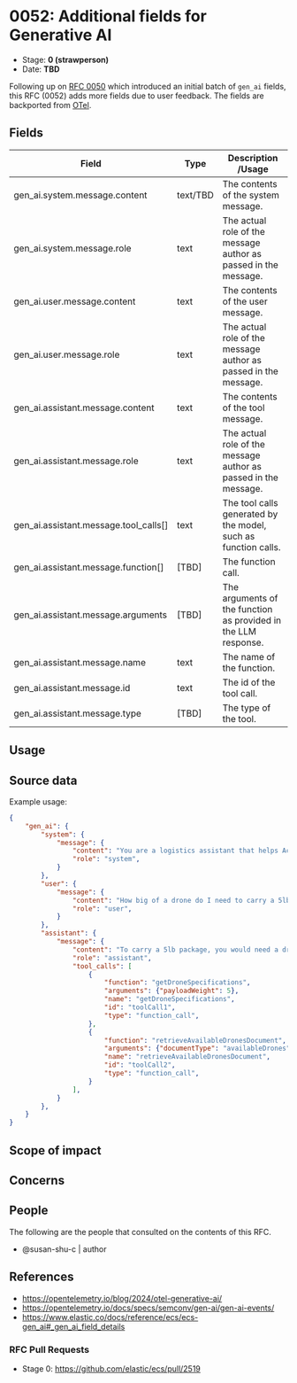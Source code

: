 # 0052: Additional fields for Generative AI
<!-- Leave this ID at 0000. The ECS team will assign a unique, contiguous RFC number upon merging the initial stage of this RFC. -->

- Stage: **0 (strawperson)** <!-- Update to reflect target stage. See https://elastic.github.io/ecs/stages.html -->
- Date: **TBD** <!-- The ECS team sets this date at merge time. This is the date of the latest stage advancement. -->

<!--
As you work on your RFC, use the "Stage N" comments to guide you in what you should focus on, for the stage you're targeting.
Feel free to remove these comments as you go along.
-->

<!--
Stage 0: Provide a high level summary of the premise of these changes. Briefly describe the nature, purpose, and impact of the changes. ~2-5 sentences.
-->

Following up on [RFC 0050](https://github.com/elastic/ecs/pull/2475) which introduced an initial batch of `gen_ai` fields, this RFC (0052) adds more fields due to user feedback. The fields are backported from [OTel](https://opentelemetry.io/docs/specs/semconv/gen-ai/gen-ai-events/).

<!--
Stage 1: If the changes include field additions or modifications, please create a folder titled as the RFC number under rfcs/text/. This will be where proposed schema changes as standalone YAML files or extended example mappings and larger source documents will go as the RFC is iterated upon.
-->

<!--
Stage X: Provide a brief explanation of why the proposal is being marked as abandoned. This is useful context for anyone revisiting this proposal or considering similar changes later on.
-->

## Fields

<!--
Stage 1: Describe at a high level how this change affects fields. Include new or updated yml field definitions for all of the essential fields in this draft. While not exhaustive, the fields documented here should be comprehensive enough to deeply evaluate the technical considerations of this change. The goal here is to validate the technical details for all essential fields and to provide a basis for adding experimental field definitions to the schema. Use GitHub code blocks with yml syntax formatting, and add them to the corresponding RFC folder.
-->

Field | Type | Description /Usage
-- | -- | --
gen_ai.system.message.content | text/TBD | The contents of the system message.
gen_ai.system.message.role | text | The actual role of the message author as passed in the message.
gen_ai.user.message.content    |    text    |    The contents of the user message.
gen_ai.user.message.role    |    text    |    The actual role of the message author as passed in the message.
gen_ai.assistant.message.content | text |    The contents of the tool message.
gen_ai.assistant.message.role | text |    The actual role of the message author as passed in the message.
gen_ai.assistant.message.tool_calls[]    |    text    |    The tool calls generated by the model, such as function calls.
gen_ai.assistant.message.function[]    |    [TBD]   |    The function call.
gen_ai.assistant.message.arguments    |    [TBD]    |    The arguments of the function as provided in the LLM response.
gen_ai.assistant.message.name    |    text    |    The name of the function.
gen_ai.assistant.message.id |    text    |    The id of the tool call.
gen_ai.assistant.message.type |    [TBD]    |    The type of the tool.

<!--
Stage 2: Add or update all remaining field definitions. The list should now be exhaustive. The goal here is to validate the technical details of all remaining fields and to provide a basis for releasing these field definitions as beta in the schema. Use GitHub code blocks with yml syntax formatting, and add them to the corresponding RFC folder.
-->

## Usage

<!--
Stage 1: Describe at a high-level how these field changes will be used in practice. Real world examples are encouraged. The goal here is to understand how people would leverage these fields to gain insights or solve problems. ~1-3 paragraphs.
-->

## Source data

<!--
Stage 1: Provide a high-level description of example sources of data. This does not yet need to be a concrete example of a source document, but instead can simply describe a potential source (e.g. nginx access log). This will ultimately be fleshed out to include literal source examples in a future stage. The goal here is to identify practical sources for these fields in the real world. ~1-3 sentences or unordered list.
-->

Example usage:

```json
{
    "gen_ai": {
        "system": {
            "message": {
                "content": "You are a logistics assistant that helps Acme Corp employees answer logistics-related questions.",
                "role": "system",
            }
        },
        "user": {
            "message": {
                "content": "How big of a drone do I need to carry a 5lb package?",
                "role": "user",
            }
        },
        "assistant": {
            "message": {
                "content": "To carry a 5lb package, you would need a drone with sufficient payload capacity. Drones designed for heavy lifting often fall in the industrial or commercial category. Consider drones with a payload capacity of at least 6-7lbs to ensure safe transport and account for additional factors like battery and stability.",
                "role": "assistant",
                "tool_calls": [
                    {
                        "function": "getDroneSpecifications",
                        "arguments": {"payloadWeight": 5},
                        "name": "getDroneSpecifications",
                        "id": "toolCall1",
                        "type": "function_call",
                    },
                    {
                        "function": "retrieveAvailableDronesDocument",
                        "arguments": {"documentType": "availableDrones", "payloadRequirement": 5},
                        "name": "retrieveAvailableDronesDocument",
                        "id": "toolCall2",
                        "type": "function_call",
                    }
                ],
            }
        },
    }
}
```


<!--
Stage 2: Included a real world example source document. Ideally this example comes from the source(s) identified in stage 1. If not, it should replace them. The goal here is to validate the utility of these field changes in the context of a real world example. Format with the source name as a ### header and the example document in a GitHub code block with json formatting, or if on the larger side, add them to the corresponding RFC folder.
-->

<!--
Stage 3: Add more real world example source documents so we have at least 2 total, but ideally 3. Format as described in stage 2.
-->

## Scope of impact

<!--
Stage 2: Identifies scope of impact of changes. Are breaking changes required? Should deprecation strategies be adopted? Will significant refactoring be involved? Break the impact down into:
 * Ingestion mechanisms (e.g. beats/logstash)
 * Usage mechanisms (e.g. Kibana applications, detections)
 * ECS project (e.g. docs, tooling)
The goal here is to research and understand the impact of these changes on users in the community and development teams across Elastic. 2-5 sentences each.
-->

## Concerns

<!--
Stage 1: Identify potential concerns, implementation challenges, or complexity. Spend some time on this. Play devil's advocate. Try to identify the sort of non-obvious challenges that tend to surface later. The goal here is to surface risks early, allow everyone the time to work through them, and ultimately document resolution for posterity's sake.
-->

<!--
Stage 2: Document new concerns or resolutions to previously listed concerns. It's not critical that all concerns have resolutions at this point, but it would be helpful if resolutions were taking shape for the most significant concerns.
-->

<!--
Stage 3: Document resolutions for all existing concerns. Any new concerns should be documented along with their resolution. The goal here is to eliminate risk of churn and instability by ensuring all concerns have been addressed.
-->

## People

The following are the people that consulted on the contents of this RFC.

* @susan-shu-c | author

<!--
Who will be or has been consulted on the contents of this RFC? Identify authorship and sponsorship, and optionally identify the nature of involvement of others. Link to GitHub aliases where possible. This list will likely change or grow stage after stage.

e.g.:

* @Yasmina | author
* @Monique | sponsor
* @EunJung | subject matter expert
* @JaneDoe | grammar, spelling, prose
* @Mariana
-->


## References

<!-- Insert any links appropriate to this RFC in this section. -->

* https://opentelemetry.io/blog/2024/otel-generative-ai/
* https://opentelemetry.io/docs/specs/semconv/gen-ai/gen-ai-events/
* https://www.elastic.co/docs/reference/ecs/ecs-gen_ai#_gen_ai_field_details

### RFC Pull Requests

<!-- An RFC should link to the PRs for each of it stage advancements. -->

* Stage 0: https://github.com/elastic/ecs/pull/2519

<!--
* Stage 1: https://github.com/elastic/ecs/pull/NNN
...
-->
